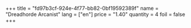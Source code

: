+++
title = "fd97b3cf-924e-4f77-bb82-0bf19592389f"
name = "Dreadhorde Arcanist"
lang = ["en"]
price = "1.40"
quantity = 4
foil = false
+++

